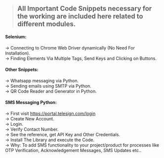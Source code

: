 > ##  All Important Code Snippets necessary for the working are included here related to different modules.

#### Selenium:
  → Connecting to Chrome Web Driver dynamically (No  Need For Installation).<br/>
  → Finding Elements Via Multiple Tags, Send Keys and Clicking on Buttons.

#### Other Snippets:
  → Whatsapp messaging via Python.<br/>
  → Sending emails using SMTP via Python.<br/>
  → QR Code Reader and Generator in Python.


#### SMS Messaging Python:
  → First visit https://portal.telesign.com/login <br/>
  → Create New Account.<br/>
  → Login.<br/>
  → Verify Contact Number.<br/>
  → See the reference, get API Key and Other Credentials.<br/>
  → Install The Library and execute the Code.<br/>
  → Why: To add SMS functionality to your project/product for processes like OTP Verification, Acknowledgement Messages, SMS Updates etc..
  
